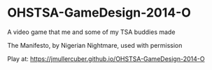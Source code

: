 OHSTSA-GameDesign-2014-O
========================

A video game that me and some of my TSA buddies made

The Manifesto, by Nigerian Nightmare, used with permission

Play at: https://jmullercuber.github.io/OHSTSA-GameDesign-2014-O
